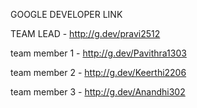 GOOGLE DEVELOPER LINK

TEAM LEAD - http://g.dev/pravi2512

team member 1 - http://g.dev/Pavithra1303

team member 2 - http://g.dev/Keerthi2206

team member 3 - http://g.dev/Anandhi302
